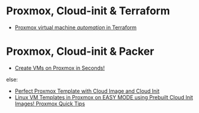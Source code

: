 # Proxmox, Cloud-init & Terraform
- [Proxmox virtual machine *automation* in Terraform](https://youtu.be/dvyeoDBUtsU)

# Proxmox, Cloud-init & Packer
- [Create VMs on Proxmox in Seconds!](https://youtu.be/1nf3WOEFq1Y)

else:
- [Perfect Proxmox Template with Cloud Image and Cloud Init](https://youtu.be/shiIi38cJe4)
- [Linux VM Templates in Proxmox on EASY MODE using Prebuilt Cloud Init Images! Proxmox Quick Tips](https://youtu.be/E7rv08ttv8k)
